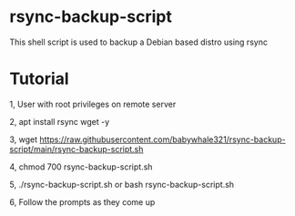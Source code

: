 # rsync-backup-script

This shell script is used to backup a Debian based distro using rsync

# Tutorial

1, User with root privileges on remote server

2, apt install rsync wget -y

3, wget https://raw.githubusercontent.com/babywhale321/rsync-backup-script/main/rsync-backup-script.sh

4, chmod 700 rsync-backup-script.sh

5, ./rsync-backup-script.sh or bash rsync-backup-script.sh

6, Follow the prompts as they come up
